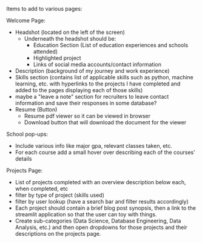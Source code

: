 Items to add to various pages:

Welcome Page:
- Headshot (located on the left of the screen)
    - Underneath the headshot should be:
        - Education Section (List of education experiences and schools attended)
        - Highlighted project
        - Links of social media accounts/contact information
- Description (background of my journey and work experience)
- Skills section (contains list of applicable skills such as python, machine learning, etc. with hyperlinks to the projects I have completed and added to the pages displaying each of those skills)
- maybe a "leave a note" section for recruiters to leave contact information and save their responses in some database?
- Resume (Button)
    - Resume pdf viewer so it can be viewed in browser
    - Download button that will download the document for the viewer

School pop-ups:
- Include various info like major gpa, relevant classes taken, etc.
- For each course add a small hover over describing each of the courses' details

Projects Page:
- List of projects completed with an overview description below each, when completed, etc
- filter by type of project (skills used)
- filter by user lookup (have a search bar and filter results accordingly)
- Each project should contain a brief blog post synopsis, then a link to the streamlit application so that the user can toy with things. 
- Create sub-categories (Data Science, Database Engineering, Data Analysis, etc.) and then open dropdowns for those projects and their descriptions on the projects page. 